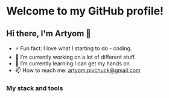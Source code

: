 # Welcome to my GitHub profile!
## Hi there, I'm Artyom 👋

- ⚡ Fun fact: I love what I starting to do - coding.
- 🔭 I’m currently working on a lot of different stuff.
- 🌱 I’m currently learning I can get my hands on.
- 📫 How to reach me: artyom.pivchuck@gmail.com

### My stack and tools
